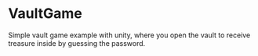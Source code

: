 # VaultGame
 Simple vault game example with unity, where you open the vault to receive treasure inside by guessing the password.
